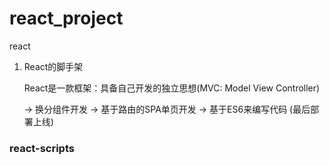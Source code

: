 # react_project
react

1. React的脚手架
    
    React是一款框架：具备自己开发的独立思想(MVC: Model View Controller)
    
    -> 换分组件开发
    -> 基于路由的SPA单页开发
    -> 基于ES6来编写代码 (最后部署上线)
### react-scripts